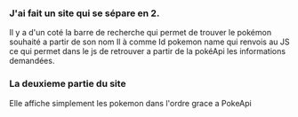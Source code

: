 ### J'ai fait un site qui se sépare en 2.
Il y a d'un coté la barre de recherche qui permet de trouver le pokémon souhaité a partir de son nom
Il à comme Id pokemon name qui renvois au JS ce qui permet dans le js de retrouver a partir de la pokéApi les informations demandées.
### La deuxieme partie du site 
Elle affiche simplement les pokemon dans l'ordre grace a PokeApi
